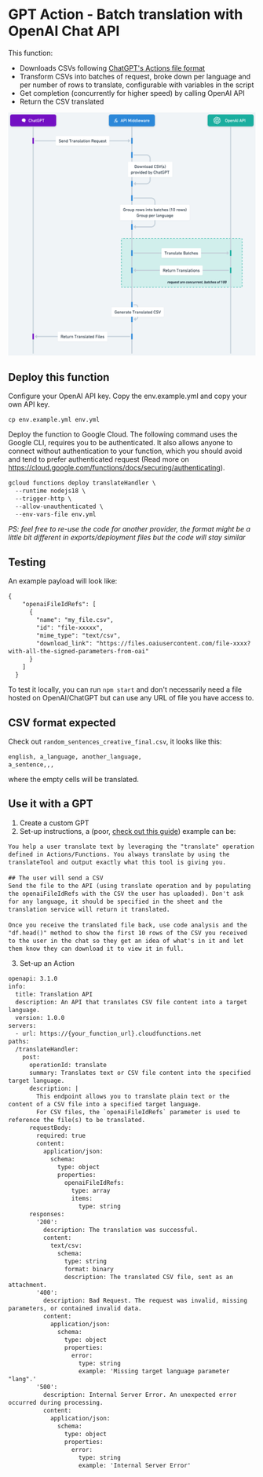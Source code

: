 # GPT Action - Batch translation with OpenAI Chat API

This function:
- Downloads CSVs following [ChatGPT's Actions file format ](https://platform.openai.com/docs/actions/sending-files)
- Transform CSVs into batches of request, broke down per language and per number of rows to translate, configurable with variables in the script
- Get completion (concurrently for higher speed) by calling OpenAI API
- Return the CSV translated

<img src="workflow.png" alt="workflow" style="width:600px; text-align:center"/>


## Deploy this function

Configure your OpenAI API key. Copy the env.example.yml and copy your own API key.

```
cp env.example.yml env.yml
```

Deploy the function to Google Cloud. The following command uses the Google CLI, requires you to be authenticated. It also allows anyone to connect without authentication to your function, which you should avoid and tend to prefer authenticated request (Read more on https://cloud.google.com/functions/docs/securing/authenticating).

```
gcloud functions deploy translateHandler \
  --runtime nodejs18 \
  --trigger-http \
  --allow-unauthenticated \
  --env-vars-file env.yml
```

_PS: feel free to re-use the code for another provider, the format might be a little bit different in exports/deployment files but the code will stay similar_

## Testing

An example payload will look like:

```
{
    "openaiFileIdRefs": [
      {
        "name": "my_file.csv",
        "id": "file-xxxxx",
        "mime_type": "text/csv",
        "download_link": "https://files.oaiusercontent.com/file-xxxx?with-all-the-signed-parameters-from-oai"
      }
    ]
  }
```

To test it locally, you can run `npm start` and don't necessarily need a file hosted on OpenAI/ChatGPT but can use any URL of file you have access to.

## CSV format expected

Check out `random_sentences_creative_final.csv`, it looks like this:

```
english, a_language, another_language,
a_sentence,,,
```

where the empty cells will be translated.

## Use it with a GPT

1. Create a custom GPT
2. Set-up instructions, a (poor, [check out this guide](https://platform.openai.com/docs/guides/prompt-engineering)) example can be:

```
You help a user translate text by leveraging the "translate" operation defined in Actions/Functions. You always translate by using the translateTool and output exactly what this tool is giving you.

## The user will send a CSV
Send the file to the API (using translate operation and by populating the openaiFileIdRefs with the CSV the user has uploaded). Don't ask for any language, it should be specified in the sheet and the translation service will return it translated.

Once you receive the translated file back, use code analysis and the "df.head()" method to show the first 10 rows of the CSV you received to the user in the chat so they get an idea of what's in it and let them know they can download it to view it in full.
```

3. Set-up an Action

```
openapi: 3.1.0
info:
  title: Translation API
  description: An API that translates CSV file content into a target language.
  version: 1.0.0
servers:
  - url: https://{your_function_url}.cloudfunctions.net
paths:
  /translateHandler:
    post:
      operationId: translate
      summary: Translates text or CSV file content into the specified target language.
      description: |
        This endpoint allows you to translate plain text or the content of a CSV file into a specified target language. 
        For CSV files, the `openaiFileIdRefs` parameter is used to reference the file(s) to be translated.
      requestBody:
        required: true
        content:
          application/json:
            schema:
              type: object
              properties:
                openaiFileIdRefs:
                  type: array
                  items:
                    type: string
      responses:
        '200':
          description: The translation was successful.
          content:
            text/csv:
              schema:
                type: string
                format: binary
                description: The translated CSV file, sent as an attachment.
        '400':
          description: Bad Request. The request was invalid, missing parameters, or contained invalid data.
          content:
            application/json:
              schema:
                type: object
                properties:
                  error:
                    type: string
                    example: 'Missing target language parameter "lang".'
        '500':
          description: Internal Server Error. An unexpected error occurred during processing.
          content:
            application/json:
              schema:
                type: object
                properties:
                  error:
                    type: string
                    example: 'Internal Server Error'
```
